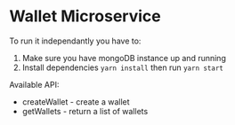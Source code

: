# Wallet Microservice

To run it independantly you have to:

1. Make sure you have mongoDB instance up and running
2. Install dependencies `yarn install` then run `yarn start`

Available API:

* createWallet - create a wallet
* getWallets - return a list of wallets